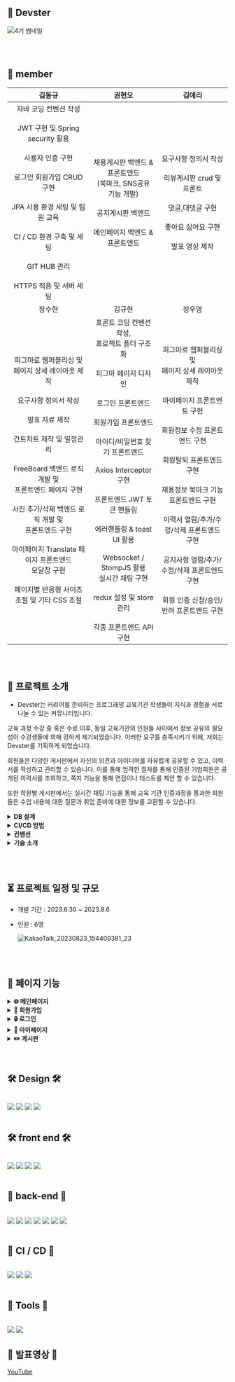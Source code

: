 ## 💜 Devster 

![4기 썸네일](https://github.com/kddongkyu/Devster-final/assets/124576045/1fc38e7e-6747-4b76-9aca-ea30c5dca085)

<br><br>
##  🙂 member 

|                                                                                                                                                                                        김동규                                                                                                                                                                                        |                                                                                                                                                                                             권현오                                                                                                                                                                                             |                                                                                                                                                                             김애리                                                                                                                                                                             |
|:------------------------------------------------------------------------------------------------------------------------------------------------------------------------------------------------------------------------------------------------------------------------------------------------------------------------------------------------------------------------------------:|:----------------------------------------------------------------------------------------------------------------------------------------------------------------------------------------------------------------------------------------------------------------------------------------------------------------------------------------------------------------------------------------------:|:--------------------------------------------------------------------------------------------------------------------------------------------------------------------------------------------------------------------------------------------------------------------------------------------------------------------------------------------------------------:|
|                                                                   자바 코딩 컨벤션 작성<br><br>JWT 구현 및 Spring security 활용<br><br>사용자 인증 구현<br><br>로그인 회원가입 CRUD 구현<br><br>JPA 사용 환경 세팅 및 팀원 교육<br><br>CI / CD 환경 구축 및 세팅<br><br>GIT HUB 관리<br><br>HTTPS 적용 및 서버 세팅                                                                  |                                                                                                                                  채용게시판 백엔드 & 프론트엔드<br>(북마크, SNS공유 기능 개발)<br><br>공지게시판 백엔드<br><br>메인페이지 백엔드 & 프론트엔드                                                                                                                                  |                                                                                                                  요구사항 정의서 작성<br><br>리뷰게시판 crud 및 프론트<br><br>댓글,대댓글 구현<br><br>좋아요 싫어요 구현<br><br>발표 영상 제작                                                                                                                 |
|                                                                                                                                                                                        장수현                                                                                                                                                                                        |                                                                                                                                                                                             김규현                                                                                                                                                                                             |                                                                                                                                                                             정우영                                                                                                                                                                             |
| 피그마로 웹퍼블리싱 및<br>페이지 상세 레이아웃 제작<br><br>요구사항 정의서 작성<br><br>발표 자료 제작<br><br>간트차트 제작 및 일정관리<br><br>FreeBoard 백엔드 로직 개발 및<br>프론트엔드 페이지 구현<br><br>사진 추가/삭제 백엔드 로직 개발 및<br>프론트엔드 구현<br><br>마이페이지 Translate 페이지 프론트엔드 <br>모달창 구현<br><br>페이지별 반응형 사이즈 조절 및 기타 CSS 조절 | 프론트 코딩 컨벤션 작성,<br>프로젝트 폴더 구조화<br><br>피그마 페이지 디자인<br><br>로그인 프론트엔드<br><br>회원가입 프론트엔드<br><br>아이디/비밀번호 찾기 프론트엔드<br><br>Axios Interceptor 구현<br><br>프론트엔드 JWT 토큰 핸들링<br><br>에러핸들링 & toast UI 활용<br><br>Websocket / StompJS 활용<br> 실시간 채팅 구현<br><br>redux 설정 및 store 관리<br><br>각종 프론트엔드 API 구현 | 피그마로 웹퍼블리싱 및<br> 페이지 상세 레이아웃 제작<br><br>마이페이지 프론트엔트 구현<br><br>회원정보 수정 프론트엔드 구현<br><br>회원탈퇴 프론트엔드 구현<br><br>채용정보 북마크 기능 프론트엔드 구현<br><br>이력서 열람/추가/수정/삭제 프론트엔드 구현<br><br>공지사항 열람/추가/수정/삭제 프론트엔드 구현 <br><br>회원 인증 신청/승인/반려 프론트엔드 구현|

<br><br>


## 🚩 프로젝트 소개 


  - Devster는 커리어를 준비하는 프로그래밍 교육기관 학생들이 지식과 경험을 서로 나눌 수 있는 커뮤니티입니다.


교육 과정 수강 중 혹은 수료 이후, 동일 교육기관의 인원들 사이에서 정보 공유의 필요성이 수강생들에 의해 강하게 제기되었습니다. 이러한 요구를 충족시키기 위해, 저희는 Devster를 기획하게 되었습니다.


회원들은 다양한 게시판에서 자신의 의견과 아이디어를 자유럽게 공유할 수 있고, 이력서를 작성하고 관리할 수 있습니다. 이를 통해 엄격한 절차를 통해 인증된 기업회원은 공개된 이력서를 조회하고, 쪽지 기능을 통해 면접이나 테스트를 제안 할 수 있습니다.


또한 학원별 게시판에서는 실시간 채팅 기능을 통해 교육 기관 인증과정을 통과한 회원들은 수업 내용에 대한 질문과 취업 준비에 대한 정보를 교환할 수 있습니다.
  <br>

<details>
  <summary><b> DB 설계</b></summary>

  ## 🖥 ERD ( 전체 )
  <img src="https://github.com/kddongkyu/Devster-final/assets/124576045/abb075f0-b190-4742-8843-d9f0dedd3b72" align="center">

  ## 🖥 ERD ( 게시판 )
   <img src="https://github.com/kddongkyu/Devster-final/assets/124576045/00a532d6-3372-475f-9e71-1d2695f6f7e8">

  ## 🖥 ERD ( 회원 )
  <img src="https://github.com/kddongkyu/Devster-final/assets/124576045/e5a987bb-5449-4b57-8ba8-2e08282205b5" align="center">
</details>

<details>
  <summary><b> CI/CD 방법</b></summary>
  <div>
<img src="https://github.com/kddongkyu/Devster-final/assets/124576045/6732cb1f-61bd-4958-85fb-ac5172ae5fba">
  </div>
</details>

<details>
  <summary><b>컨벤션</b></summary>
  <div>
<br/>
    <b>Git</b> <br/>
  <img src="https://github.com/kddongkyu/Devster-final/assets/124576045/4d0bdd97-28a9-4faa-8d84-a997accfe1d0" align="center" width="48%">
  <img src="https://github.com/kddongkyu/Devster-final/assets/124576045/01981718-52cd-46eb-823f-81451e69345a" align="center" width="48%">
  </div>
<br/><br/>
   <b>JAVA</b> <br/>
  <img src="https://github.com/kddongkyu/Devster-final/assets/124576045/b77fb94b-5cc3-409f-9598-13fc8f67f718" align="center" width="48%">
  <img src="https://github.com/kddongkyu/Devster-final/assets/124576045/1a8179f7-7a76-410b-a0c3-5ab82a232990" align="center" width="48%">
  </div>
  <br/>
   <b>REACT</b> <br/>
  <img src="https://github.com/kddongkyu/Devster-final/assets/124576045/6c41957b-b8d3-4733-9d34-225674574334" align="center" width="48%">
  <img src="https://github.com/kddongkyu/Devster-final/assets/124576045/560dc600-9f37-4c5e-a161-88e5ad67e249" align="center" width="48%">
  </div>
</details>

<details>
  <summary><b>기술 소개</b></summary>
  <div>
<br/>
    <b>JWT</b> <br/>
  <img src="https://github.com/kddongkyu/Devster-final/assets/124576045/eb745824-ce01-449b-96c7-36d329d85c5d" align="center" width="48%">
  <img src="https://github.com/kddongkyu/Devster-final/assets/124576045/3b604e91-82c1-4281-907a-e576fb10bdd4" align="center" width="48%">
  </div>
<br/>
    <b>Recux</b> <br/>
  <img src="https://github.com/kddongkyu/Devster-final/assets/124576045/6c0c838c-e715-4909-b935-9395a9e74a1e" align="center" width="48%">
  <img src="https://github.com/kddongkyu/Devster-final/assets/124576045/f2da4e05-1ac0-4e5f-9a15-f986f0729056" align="center" width="48%">
  </div>
<br/>
<br/>
   <b>Architecture</b> <br/>
  <img src="https://github.com/kddongkyu/Devster-final/assets/124576045/099d56bd-9389-4960-b63a-8b19936ce1fb" align="center" width="48%">
  <img src="https://github.com/kddongkyu/Devster-final/assets/124576045/65f8d96f-dabe-4820-955e-6b69ff5f7a9f" align="center" width="48%">
  </div>

  <br/>
  </div>
</details>

<br><br>


## ⏳ 프로젝트 일정 및 규모

+ 개발 기간 : 2023.6.30 ~ 2023.8.6
+ 인원 : 6명

  ![KakaoTalk_20230823_154409381_23](https://github.com/kddongkyu/Devster-final/assets/124576045/4ea2a191-b7b1-47b9-b603-847cbadc932c)
  
 <br><br>

## 🔎 페이지 기능
<details>
  <summary><b>🌐 메인페이지</b></summary>
  <div markdown="1">
    <br>
    <p>- 베스트 게시물 (조회수, 좋아요 수 기반) / 각 게시판별 최신 게시글 리스트</p>
    <p>- 메뉴 모달을 통한 빠른 페이지이동 (모든 페이지 헤더에 적용)</p>
    <p>- 학원별 실시간 채팅방 (학원 인증회원 전용 채팅방 / 사진 멀티 업로드, 디테일)</p>
  </div>
</details>

<details>
  <summary><b>🐣 회원가입</b></summary>
  <div markdown="1">
    <br>
    <p>- 일반 / 기업 / 소셜회원 분류</p>
    <p>- 회원사진 업로드 / 수정(리사이즈&크롭)</p>
    <p>- 유효성 검사 / 약관동의</p>
    <p>- 이메일 / 핸드폰 / 사업자등록증 인증</p>
    <p>- 학원검색 기능 (데이터 크롤링)</p>
    <p>- 카카오 지도 API 주소검색</p>
  </div>
</details>

<details>
  <summary><b>🔒 로그인</b></summary>
  <div markdown="1">
    <br>
    <p>- JWT토큰기반 로그인</p>
    <p>- 일반 / 기업회원 로그인</p>
    <p>- 카카오 / 네이버 소셜로그인</p>
  </div>
</details>

<details>
  <summary><b>📄 마이페이지</b></summary>
  <div markdown="1">
    <br>
    <p>- 회원 정보 수정 / 탈퇴</p>
    <p>- 업로드를 통한 회원 인증 (Guest 에서 등급업)</p>
    <p>- 북마크 조회기능 (채용정보 게시 북마크)</p>
    <p>- 이력서 작성 / 수정 / 삭제 / 이력서 공개, 비공개 (일반 회원)</p>
    <p>- 해당 회원 이력서 조회(기업회원)</p>
    <p>- 이력서 영문 번역</p>
    <p>- 쪽지함 (해당 대상에게 쪽지 전송, 답장)</p>
    <p>- 공지사항 등록 / 일반, 기업회원 가입 승인 (관리자 전용)</p>
  </div>
</details>

<details>
  <summary><b>✏️ 게시판</b></summary>
  <div markdown="1">
    <br>
    <p>- 일반회원 전용 게시판 (비회원 / 기업회원은 조회만 가능)</p>
    <p>- 채용정보 게시판 (기업회원 전용 게시판)</p>
    <p>- 학원별 게시판 (해당 학원 인증 회원 게시판)</p>
    <p>- 최신 공지사항</p>
    <p>- 게시글 검색기능</p>
    <p>- 게시글 정렬기능 (최신순 / 조회순 / 인기순)
    <p>- 게시글 쓰기 / 수정 / 삭제 (사진 멀티 업로드)</p>
    <p>- 댓글, 대댓글 쓰기 / 수정 / 삭제</p>
    <p>- 조회수 / 좋아요 수 기반 인기글 등록 (메인페이지에 베스트글 게시)</p>
    <p>- SNS 공유기능</p>
    <p>- 북마크 기능 (채용정보 게시판)</p>
    <p>- 회사 별점 평가기능 (회사후기 게시판)</p>
  </div>
</details>
<br><br>

## 🛠 Design 🛠

<br>

<div align="left">
<img src="https://img.shields.io/badge/html5-E34F26?style=for-the-badge&logo=html5&logoColor=white"/>
<img src="https://img.shields.io/badge/css3-1572B6?style=for-the-badge&logo=css3&logoColor=white"/>
<img src="https://img.shields.io/badge/figma-F24E1E?style=for-the-badge&logo=figma&logoColor=white"/>
<img src="https://img.shields.io/badge/toastUI-007FFF?style=for-the-badge&logo=tui&logoColor=white"/>
</div>

<br>

## 🛠 front end 🛠

<br>

<div align="left">
<img src="https://img.shields.io/badge/react-%2320232a.svg?style=for-the-badge&logo=react&logoColor=%2361DAFB"/> 
<img src="https://img.shields.io/badge/javascript-F7DF1E?style=for-the-badge&logo=javascript&logoColor=white"/> 
<img src="https://img.shields.io/badge/redux-764ABC?style=for-the-badge&logo=redux&logoColor=white"/> 
<img src="https://img.shields.io/badge/stompJS-black?style=for-the-badge"/> 
</div>

<br>


## 🔧 back-end 🔧

<br>
<div align="left">

<img src="https://img.shields.io/badge/spring-%236DB33F.svg?&style=for-the-badge&logo=spring&logoColor=white" />
<img src="https://img.shields.io/badge/java-%23007396.svg?&style=for-the-badge&logo=java&logoColor=white" />
<img src="https://img.shields.io/badge/python-3670A0?style=for-the-badge&logo=python&logoColor=ffdd54" />
<img src="https://img.shields.io/badge/gradle-02303A?&style=for-the-badge&logo=gradle&logoColor=white" />
<img src="https://img.shields.io/badge/lombok-red?style=for-the-badge"/>
<img src="https://img.shields.io/badge/JPA-baae85?style=for-the-badge"/>
<img src="https://img.shields.io/badge/MyBatis-black?style=for-the-badge"/>

</div>
<br>

## 🔧 CI / CD 🔧

<br>

<div>
  <img src="https://img.shields.io/badge/docker-%230db7ed.svg?style=for-the-badge&logo=docker&logoColor=white" />
  <img src="https://img.shields.io/badge/jenkins-%232C5263.svg?style=for-the-badge&logo=jenkins&logoColor=white" />
  <img src="https://img.shields.io/badge/git-%23F05033.svg?style=for-the-badge&logo=git&logoColor=white" />
</div>

<br>

## 🔧 Tools 🔧

<br>


<div align="left">

<img src="https://img.shields.io/badge/mysql-%234479A1.svg?&style=for-the-badge&logo=mysql&logoColor=white" />
<img src="https://img.shields.io/badge/naver-%2303C75A.svg?&style=for-the-badge&logo=naver&logoColor=white" />

## 🎥 발표영상 🎥

<a href= "[https://www.youtube.com/watch?v=NXt0J5pUHhM&t=938s&ab_channel=%EB%A7%A4%EC%A7%81%EC%97%90%EA%BC%B4magicecole](https://youtu.be/NXt0J5pUHhM)">YouTube</a>
​
</div>



